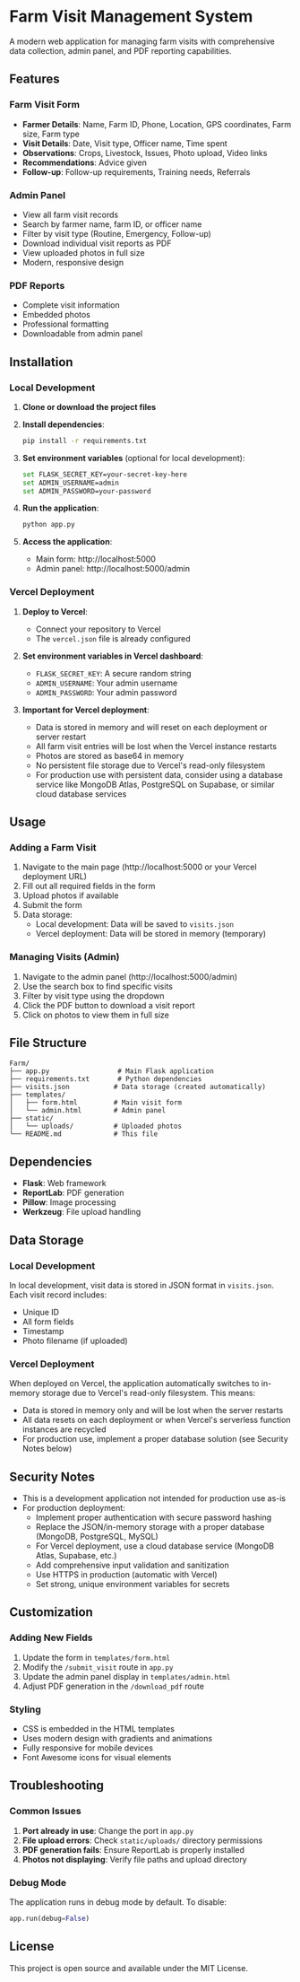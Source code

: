# Farm Visit Management System

A modern web application for managing farm visits with comprehensive data collection, admin panel, and PDF reporting capabilities.

## Features

### Farm Visit Form
- **Farmer Details**: Name, Farm ID, Phone, Location, GPS coordinates, Farm size, Farm type
- **Visit Details**: Date, Visit type, Officer name, Time spent
- **Observations**: Crops, Livestock, Issues, Photo upload, Video links
- **Recommendations**: Advice given
- **Follow-up**: Follow-up requirements, Training needs, Referrals

### Admin Panel
- View all farm visit records
- Search by farmer name, farm ID, or officer name
- Filter by visit type (Routine, Emergency, Follow-up)
- Download individual visit reports as PDF
- View uploaded photos in full size
- Modern, responsive design

### PDF Reports
- Complete visit information
- Embedded photos
- Professional formatting
- Downloadable from admin panel

## Installation

### Local Development

1. **Clone or download the project files**

2. **Install dependencies**:
   ```bash
   pip install -r requirements.txt
   ```

3. **Set environment variables** (optional for local development):
   ```bash
   set FLASK_SECRET_KEY=your-secret-key-here
   set ADMIN_USERNAME=admin
   set ADMIN_PASSWORD=your-password
   ```

4. **Run the application**:
   ```bash
   python app.py
   ```

5. **Access the application**:
   - Main form: http://localhost:5000
   - Admin panel: http://localhost:5000/admin

### Vercel Deployment

1. **Deploy to Vercel**:
   - Connect your repository to Vercel
   - The `vercel.json` file is already configured

2. **Set environment variables in Vercel dashboard**:
   - `FLASK_SECRET_KEY`: A secure random string
   - `ADMIN_USERNAME`: Your admin username
   - `ADMIN_PASSWORD`: Your admin password

3. **Important for Vercel deployment**:
   - Data is stored in memory and will reset on each deployment or server restart
   - All farm visit entries will be lost when the Vercel instance restarts
   - Photos are stored as base64 in memory
   - No persistent file storage due to Vercel's read-only filesystem
   - For production use with persistent data, consider using a database service like MongoDB Atlas, PostgreSQL on Supabase, or similar cloud database services

## Usage

### Adding a Farm Visit
1. Navigate to the main page (http://localhost:5000 or your Vercel deployment URL)
2. Fill out all required fields in the form
3. Upload photos if available
4. Submit the form
5. Data storage:
   - Local development: Data will be saved to `visits.json`
   - Vercel deployment: Data will be stored in memory (temporary)

### Managing Visits (Admin)
1. Navigate to the admin panel (http://localhost:5000/admin)
2. Use the search box to find specific visits
3. Filter by visit type using the dropdown
4. Click the PDF button to download a visit report
5. Click on photos to view them in full size

## File Structure

```
Farm/
├── app.py                 # Main Flask application
├── requirements.txt       # Python dependencies
├── visits.json           # Data storage (created automatically)
├── templates/
│   ├── form.html         # Main visit form
│   └── admin.html        # Admin panel
├── static/
│   └── uploads/          # Uploaded photos
└── README.md             # This file
```

## Dependencies

- **Flask**: Web framework
- **ReportLab**: PDF generation
- **Pillow**: Image processing
- **Werkzeug**: File upload handling

## Data Storage

### Local Development
In local development, visit data is stored in JSON format in `visits.json`. Each visit record includes:
- Unique ID
- All form fields
- Timestamp
- Photo filename (if uploaded)

### Vercel Deployment
When deployed on Vercel, the application automatically switches to in-memory storage due to Vercel's read-only filesystem. This means:
- Data is stored in memory only and will be lost when the server restarts
- All data resets on each deployment or when Vercel's serverless function instances are recycled
- For production use, implement a proper database solution (see Security Notes below)

## Security Notes

- This is a development application not intended for production use as-is
- For production deployment:
  - Implement proper authentication with secure password hashing
  - Replace the JSON/in-memory storage with a proper database (MongoDB, PostgreSQL, MySQL)
  - For Vercel deployment, use a cloud database service (MongoDB Atlas, Supabase, etc.)
  - Add comprehensive input validation and sanitization
  - Use HTTPS in production (automatic with Vercel)
  - Set strong, unique environment variables for secrets

## Customization

### Adding New Fields
1. Update the form in `templates/form.html`
2. Modify the `/submit_visit` route in `app.py`
3. Update the admin panel display in `templates/admin.html`
4. Adjust PDF generation in the `/download_pdf` route

### Styling
- CSS is embedded in the HTML templates
- Uses modern design with gradients and animations
- Fully responsive for mobile devices
- Font Awesome icons for visual elements

## Troubleshooting

### Common Issues

1. **Port already in use**: Change the port in `app.py`
2. **File upload errors**: Check `static/uploads/` directory permissions
3. **PDF generation fails**: Ensure ReportLab is properly installed
4. **Photos not displaying**: Verify file paths and upload directory

### Debug Mode

The application runs in debug mode by default. To disable:
```python
app.run(debug=False)
```

## License

This project is open source and available under the MIT License.